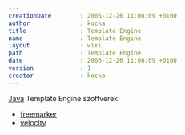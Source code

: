 ```yaml
---
creationDate        : 2006-12-26 11:06:09 +0100 
author              : kocka 
title               : Template Engine 
name                : Template Engine 
layout              : wiki 
path                : Template Engine 
date                : 2006-12-26 11:06:09 +0100 
version             : 1 
creator             : kocka 
---
```

[Java](java.html) Template Engine szoftverek:

*   [freemarker](FreeMarker.html)
*   [velocity](Velocity.html)

